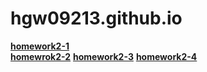 # hgw09213.github.io

[**homework2-1**](https://hgw09213.github.io/homework2-1.html)<br>
[**homewrok2-2**](https://hgw09213.github.io/Table.html)
[**homework2-3**](https://hgw09213.github.io/TwoColum.html)
[**homework2-4**](https://hgw09213.github.io/Image.html)
